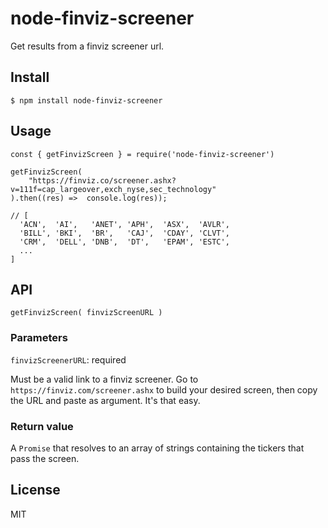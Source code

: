 # node-finviz-screener

Get results from a finviz screener url.

## Install

`$ npm install node-finviz-screener`

## Usage

```
const { getFinvizScreen } = require('node-finviz-screener')

getFinvizScreen(
	"https://finviz.co/screener.ashx?v=111f=cap_largeover,exch_nyse,sec_technology"
).then((res) =>  console.log(res));

// [
  'ACN',  'AI',   'ANET', 'APH',  'ASX',  'AVLR',
  'BILL', 'BKI',  'BR',   'CAJ',  'CDAY', 'CLVT',
  'CRM',  'DELL', 'DNB',  'DT',   'EPAM', 'ESTC',
  ...
]
```

## API

`getFinvizScreen( finvizScreenURL )`

### Parameters

`finvizScreenerURL`: required

Must be a valid link to a finviz screener. Go to `https://finviz.com/screener.ashx` to build your desired screen, then copy the URL and paste as argument. It's that easy.

### Return value

A `Promise` that resolves to an array of strings containing the tickers that pass the screen.

## License

MIT
